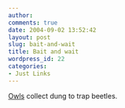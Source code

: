 ```yaml
---
author:
comments: true
date: 2004-09-02 13:52:42
layout: post
slug: bait-and-wait
title: Bait and wait
wordpress_id: 22
categories:
- Just Links
---
```


[Owls](http://www.nature.com/news/2004/040830/full/040830-6.html) collect dung to trap beetles.

